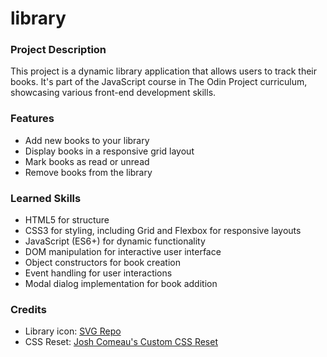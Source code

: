 # library

### Project Description

This project is a dynamic library application that allows users to track their books. It's part of the JavaScript course in The Odin Project curriculum, showcasing various front-end development skills.

### Features

- Add new books to your library
- Display books in a responsive grid layout
- Mark books as read or unread
- Remove books from the library

### Learned Skills

- HTML5 for structure
- CSS3 for styling, including Grid and Flexbox for responsive layouts
- JavaScript (ES6+) for dynamic functionality
- DOM manipulation for interactive user interface
- Object constructors for book creation
- Event handling for user interactions
- Modal dialog implementation for book addition


### Credits

- Library icon: [SVG Repo](https://www.svgrepo.com/svg/230410/library-book)
- CSS Reset: [Josh Comeau's Custom CSS Reset](https://www.joshwcomeau.com/css/custom-css-reset/)